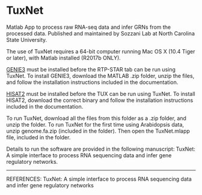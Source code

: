 # TuxNet
Matlab App to process raw RNA-seq data and infer GRNs from the processed data. Published and maintained by Sozzani Lab at North Carolina State University.

The use of TuxNet requires a 64-bit computer running Mac OS X (10.4 Tiger or later), with Matlab installed (R2017b ONLY).

[GENIE3](https://github.com/jmlingeman/Network-Inference-Workspace/tree/master/algorithms/genie3) must be installed before the RTP-STAR tab can be run using TuxNet. To install GENIE3, download the MATLAB .zip folder, unzip the files, and follow the installation instructions included in the documentation.

[HISAT2](https://ccb.jhu.edu/software/hisat2/index.shtml) must be installed before the TUX can be run using TuxNet. To install HISAT2, download the correct binary and follow the installation instructions included in the documentation.

To run TuxNet, download all the files from this folder as a .zip folder, and unzip the folder. To run TuxNet for the first time using Arabidopsis data, unzip genome.fa.zip (included in the folder). Then open the TuxNet.mlapp file, included in the folder.   

Details to run the software are provided in the following manuscript:
TuxNet: A simple interface to process RNA sequencing data and infer gene regulatory networks.

----------------------------------------------------------------------------------------------------------------------------
REFERENCES:
TuxNet: A simple interface to process RNA sequencing data and infer gene regulatory networks

